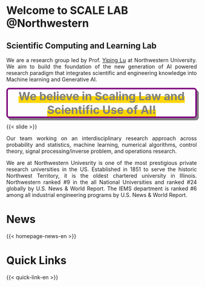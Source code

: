 <style>
#boxshadow {
    border: 4px solid purple;
    box-shadow: 5px 6px gray;
    border-radius: 2mm;
}

.half_highlight {
background: linear-gradient(to top, gold 50%, transparent 50%);
}
</style>

# Welcome to SCALE LAB @Northwestern


<h2>Scientific Computing and Learning Lab</h2>

<p style="text-align:justify">
We are a research group led by Prof. <a href="https://2prime.github.io/">Yiping Lu</a> at Northwestern University. We aim to build the foundation of the new generation of AI powered research paradigm that integrates scientific and engineering knowledge into Machine learning and Generative AI.
</p>

<div id="boxshadow">
<center>
 <strong class="half_highlight" style="color: gray; font-size: 30px; font-family: -apple-system, BlinkMacSystemFont, 'Segoe UI', Roboto, Oxygen, Ubuntu, Cantarell, 'Open Sans', 'Helvetica Neue', sans-serif;"> We believe in Scaling Law and Scientific Use of AI!</strong>
 </center>
</div>

{{< slide >}}

<p style="text-align:justify">
Our team working on an interdisciplinary research approach across probability and statistics, machine learning, numerical algorithms, control theory, signal processing/inverse problem, and operations research.
</p>

<p style="text-align:justify">
We are at Northwestern Univesrity is one of the most prestigious private research universities in the US. Established in 1851 to serve the historic Northwest Territory, it is the oldest chartered university in Illinois. Northwestern ranked #9 in the all National Universities and ranked #24 globally by U.S. News & World Report. The IEMS department is ranked #6 among all industrial engineering programs by U.S. News & World Report.
</p>

# News

{{< homepage-news-en >}}

# Quick Links

{{< quick-link-en >}}
